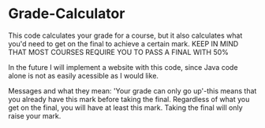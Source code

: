 # Grade-Calculator
This code calculates your grade for a course, but it also calculates what you'd need to get on the final to achieve a certain mark. 
KEEP IN MIND THAT MOST COURSES REQUIRE YOU TO PASS A FINAL WITH 50%

In the future I will implement a website with this code, since Java code alone is not as easily acessible as I would like.

Messages and what they mean:
'Your grade can only go up'-this means that you already have this mark before taking the final. Regardless of what you get on the final, you will have at least this mark.
Taking the final will only raise your mark.
